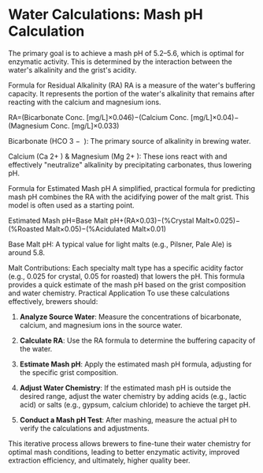 # Water Calculations: Mash pH Calculation

The primary goal is to achieve a mash pH of 5.2–5.6, which is optimal for enzymatic activity. This is determined by the interaction between the water's alkalinity and the grist's acidity.

Formula for Residual Alkalinity (RA)
RA is a measure of the water's buffering capacity. It represents the portion of the water's alkalinity that remains after reacting with the calcium and magnesium ions.

RA=(Bicarbonate Conc. [mg/L]×0.046)−(Calcium Conc. [mg/L]×0.04)−(Magnesium Conc. [mg/L]×0.033)

Bicarbonate (HCO
3
−
​
 ): The primary source of alkalinity in brewing water.

Calcium (Ca
2+
 ) & Magnesium (Mg
2+
 ): These ions react with and effectively "neutralize" alkalinity by precipitating carbonates, thus lowering pH.

Formula for Estimated Mash pH
A simplified, practical formula for predicting mash pH combines the RA with the acidifying power of the malt grist. This model is often used as a starting point.

Estimated Mash pH=Base Malt pH+(RA×0.03)−(%Crystal Malt×0.025)−(%Roasted Malt×0.05)−(%Acidulated Malt×0.01)

Base Malt pH: A typical value for light malts (e.g., Pilsner, Pale Ale) is around 5.8.

Malt Contributions: Each specialty malt type has a specific acidity factor (e.g., 0.025 for crystal, 0.05 for roasted) that lowers the pH.
This formula provides a quick estimate of the mash pH based on the grist composition and water chemistry.
Practical Application
To use these calculations effectively, brewers should:

1. **Analyze Source Water**: Measure the concentrations of bicarbonate, calcium, and magnesium ions in the source water.

2. **Calculate RA**: Use the RA formula to determine the buffering capacity of the water.

3. **Estimate Mash pH**: Apply the estimated mash pH formula, adjusting for the specific grist composition.

4. **Adjust Water Chemistry**: If the estimated mash pH is outside the desired range, adjust the water chemistry by adding acids (e.g., lactic acid) or salts (e.g., gypsum, calcium chloride) to achieve the target pH.

5. **Conduct a Mash pH Test**: After mashing, measure the actual pH to verify the calculations and adjustments.

This iterative process allows brewers to fine-tune their water chemistry for optimal mash conditions, leading to better enzymatic activity, improved extraction efficiency, and ultimately, higher quality beer.
